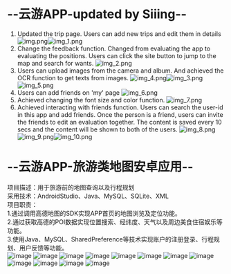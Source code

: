 # --云游APP-updated by Siiing--
1. Updated the trip page. Users can add new trips and edit them in details
![img.png](img.png)![img_1.png](img_1.png)
2. Change the feedback function. Changed from evaluating the app to evaluating the positions. Users can click the site button to jump to the map and search for wants.
![img_2.png](img_2.png)
3. Users can upload images from the camera and album. And achieved the OCR function to get texts from images.
![img_4.png](img_4.png)![img_3.png](img_3.png) ![img_5.png](img_5.png)
4. Users can add friends on 'my' page 
![img_6.png](img_6.png)
5. Achieved changing the font size and color function. 
![img_7.png](img_7.png)
6. Achieved interacting with friends function. Users can search the user-id in this app and add friends. Once the person is a friend, users can invite the friends to edit an evaluation together. The content is saved every 10 secs and the content will be shown to both of the users.
![img_8.png](img_8.png)![img_9.png](img_9.png)![img_10.png](img_10.png)
# --云游APP-旅游类地图安卓应用--  
项目描述：用于旅游前的地图查询以及行程规划  
采用技术：AndroidStudio、Java、MySQL、SQLite、XML  
项目职责：  
1.通过调用高德地图的SDK实现APP首页的地图浏览及定位功能。  
2.通过获取高德的POI数据实现位置搜索、经纬度、天气以及周边美食住宿娱乐等功能。  
3.使用Java、MySQL、SharedPreference等技术实现账户的注册登录、行程规划、用户反馈等功能。  
![image](https://user-images.githubusercontent.com/47945908/228033746-e282b6e8-8810-472b-9d3b-9f8fb06713ca.png)
![image](https://user-images.githubusercontent.com/47945908/228033761-8c98168b-d66f-4821-85d7-f03381dbb718.png)
![image](https://user-images.githubusercontent.com/47945908/228035353-8f8d5197-f148-4628-9cdb-efd091eccb8b.png)
![image](https://user-images.githubusercontent.com/47945908/228033305-38089789-a4fe-4821-a6ca-3153146cd456.png)
![image](https://user-images.githubusercontent.com/47945908/228033324-0a6b9a86-c4dd-452d-9fed-a93e67e948e1.png)
![image](https://user-images.githubusercontent.com/47945908/228033358-641f11b2-b76e-4ec5-b4ab-1571cbee8908.png)
![image](https://user-images.githubusercontent.com/47945908/228033390-8460b3fb-9e7e-4228-a4f6-18d8cd36eb08.png)
![image](https://user-images.githubusercontent.com/47945908/228033422-402c4d7a-b6b5-4668-86e3-3bf30f61c2a0.png)
![image](https://user-images.githubusercontent.com/47945908/228033435-9e1666cc-1758-40c3-aacf-ecffd497b9bc.png)
![image](https://user-images.githubusercontent.com/47945908/228033522-947eb63d-173f-4058-8655-3b7c307a9b40.png)
![image](https://user-images.githubusercontent.com/47945908/228033595-d9443c28-9e75-421d-9d44-9a49b7f6f21a.png)
![image](https://user-images.githubusercontent.com/47945908/228033716-458c8a52-f9dd-4233-aade-a577134d4c92.png)

